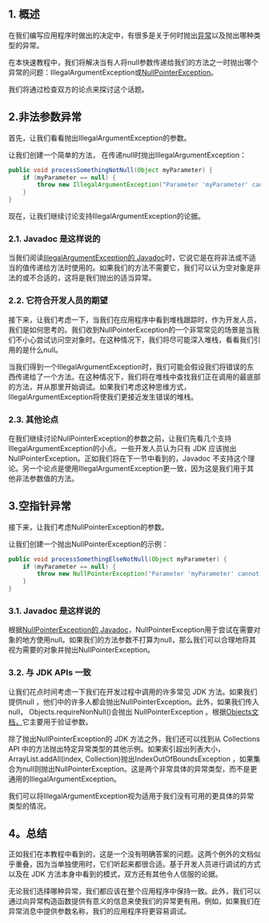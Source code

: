 ## 1. 概述

在我们编写应用程序时做出的决定中，有很多是关于何时抛出[异常](https://www.baeldung.com/java-exceptions)以及抛出哪种类型的异常。

在本快速教程中，我们将解决当有人将null参数传递给我们的方法之一时抛出哪个异常的问题：IllegalArgumentException或[NullPointerException](https://www.baeldung.com/java-14-nullpointerexception)。

我们将通过检查双方的论点来探讨这个话题。

## 2.非法参数异常

首先，让我们看看抛出IllegalArgumentException的参数。

让我们创建一个简单的方法， 在传递null时抛出IllegalArgumentException：

```java
public void processSomethingNotNull(Object myParameter) {
    if (myParameter == null) {
        throw new IllegalArgumentException("Parameter 'myParameter' cannot be null");
    }
}
```

现在，让我们继续讨论支持IllegalArgumentException的论据。

### 2.1. Javadoc 是这样说的

当我们阅读[IllegalArgumentException](https://docs.oracle.com/en/java/javase/14/docs/api/java.base/java/lang/IllegalArgumentException.html)[的 Javadoc](https://docs.oracle.com/en/java/javase/14/docs/api/java.base/java/lang/IllegalArgumentException.html)时，它说它是在将非法或不适当的值传递给方法时使用的。如果我们的方法不需要它，我们可以认为空对象是非法的或不合适的，这将是我们抛出的适当异常。

### 2.2. 它符合开发人员的期望

接下来，让我们考虑一下，当我们在应用程序中看到堆栈跟踪时，作为开发人员，我们是如何思考的。我们收到NullPointerException的一个非常常见的场景是当我们不小心尝试访问空对象时。在这种情况下，我们将尽可能深入堆栈，看看我们引用的是什么null。

当我们得到一个IllegalArgumentException时，我们可能会假设我们将错误的东西传递给了一个方法。在这种情况下，我们将在堆栈中查找我们正在调用的最底部的方法，并从那里开始调试。如果我们考虑这种思维方式，IllegalArgumentException将使我们更接近发生错误的堆栈。

###  2.3. 其他论点

在我们继续讨论NullPointerException的参数之前，让我们先看几个支持IllegalArgumentException的小点。一些开发人员认为只有 JDK 应该抛出NullPointerException。正如我们将在下一节中看到的，Javadoc 不支持这个理论。另一个论点是使用IllegalArgumentException更一致，因为这是我们用于其他非法参数值的方法。

## 3.空指针异常

接下来，让我们考虑NullPointerException的参数。

让我们创建一个抛出NullPointerException的示例：

```java
public void processSomethingElseNotNull(Object myParameter) {
    if (myParameter == null) {
        throw new NullPointerException("Parameter 'myParameter' cannot be null");
    }
}
```

### 3.1. Javadoc 是这样说的

根据[NullPointerException](https://docs.oracle.com/en/java/javase/14/docs/api/java.base/java/lang/NullPointerException.html)[的 Javadoc](https://docs.oracle.com/en/java/javase/14/docs/api/java.base/java/lang/NullPointerException.html)，NullPointerException用于尝试在需要对象的地方使用null。如果我们的方法参数不打算为null，那么我们可以合理地将其视为需要的对象并抛出NullPointerException。

### 3.2. 与 JDK APIs 一致

让我们花点时间考虑一下我们在开发过程中调用的许多常见 JDK 方法。如果我们提供null ，他们中的许多人都会抛出NullPointerException。此外，如果我们传入null， Objects.requireNonNull()会抛出 NullPointerException 。根据[Objects](https://docs.oracle.com/en/java/javase/14/docs/api/java.base/java/util/Objects.html#requireNonNull(T))[文档，](https://docs.oracle.com/en/java/javase/14/docs/api/java.base/java/util/Objects.html#requireNonNull(T))它主要用于验证参数。

除了抛出NullPointerException的 JDK 方法之外，我们还可以找到从 Collections API 中的方法抛出特定异常类型的其他示例。如果索引超出列表大小，ArrayList.addAll(index, Collection)抛出IndexOutOfBoundsException ，如果集合为null则抛出NullPointerException。这是两个非常具体的异常类型，而不是更通用的IllegalArgumentException。

我们可以将IllegalArgumentException视为适用于我们没有可用的更具体的异常类型的情况。

## 4。总结

正如我们在本教程中看到的，这是一个没有明确答案的问题。这两个例外的文档似乎重叠，因为当单独使用时，它们听起来都很合适。基于开发人员进行调试的方式以及在 JDK 方法本身中看到的模式，双方还有其他令人信服的论据。

无论我们选择哪种异常，我们都应该在整个应用程序中保持一致。此外，我们可以通过向异常构造函数提供有意义的信息来使我们的异常更有用。例如，如果我们在异常消息中提供参数名称，我们的应用程序将更容易调试。
